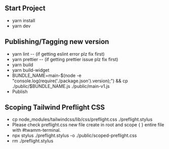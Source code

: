 ## Start Project

- yarn install
- yarn dev

## Publishing/Tagging new version
- yarn lint -- (if getting eslint error plz fix first)
- yarn prettier -- (if getting prettier issue plz fix first)
- yarn build
- yarn build-widget
- BUNDLE_NAME=main-$(node -e "console.log(require('./package.json').version);") && cp ./public/$BUNDLE_NAME.js ./public/main-v1.js
- Publish

## Scoping Tailwind Preflight CSS

- cp node_modules/tailwindcss/lib/css/preflight.css ./preflight.stylus
- Please check preflight.css new file create in root and scope { }
entire file  with #twamm-terminal.
- npx stylus ./preflight.stylus -o ./public/scoped-preflight.css
- rm ./preflight.stylus
